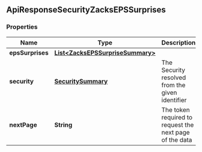 
## ApiResponseSecurityZacksEPSSurprises

### Properties
Name | Type | Description | Notes
------------ | ------------- | ------------- | -------------
**epsSurprises** | [**List&lt;ZacksEPSSurpriseSummary&gt;**](ZacksEPSSurpriseSummary.md) |  |  [optional]
**security** | [**SecuritySummary**](SecuritySummary.md) | The Security resolved from the given identifier |  [optional]
**nextPage** | **String** | The token required to request the next page of the data |  [optional]



